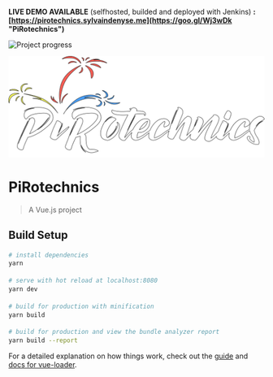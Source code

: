 **LIVE DEMO AVAILABLE** (selfhosted, builded and deployed with Jenkins) **: [https://pirotechnics.sylvaindenyse.me](https://goo.gl/Wj3wDk "PiRotechnics")**

![Project progress](https://img.shields.io/badge/Project%20progress-20%25-blue.svg)

![PiRotechnics](src/assets/logo.png)
# PiRotechnics
> A Vue.js project

## Build Setup

``` bash
# install dependencies
yarn

# serve with hot reload at localhost:8080
yarn dev

# build for production with minification
yarn build

# build for production and view the bundle analyzer report
yarn build --report
```

For a detailed explanation on how things work, check out the [guide](http://vuejs-templates.github.io/webpack/) and [docs for vue-loader](http://vuejs.github.io/vue-loader).
